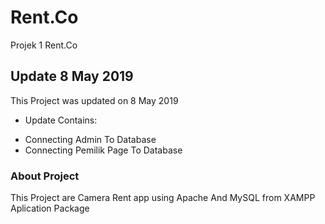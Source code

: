 # Rent.Co
Projek 1 Rent.Co

## Update 8 May 2019
This Project was updated on 8 May 2019
* Update Contains:
- Connecting Admin To Database
- Connecting Pemilik Page To Database

### About Project
This Project are Camera Rent app using Apache And MySQL from XAMPP Aplication Package
